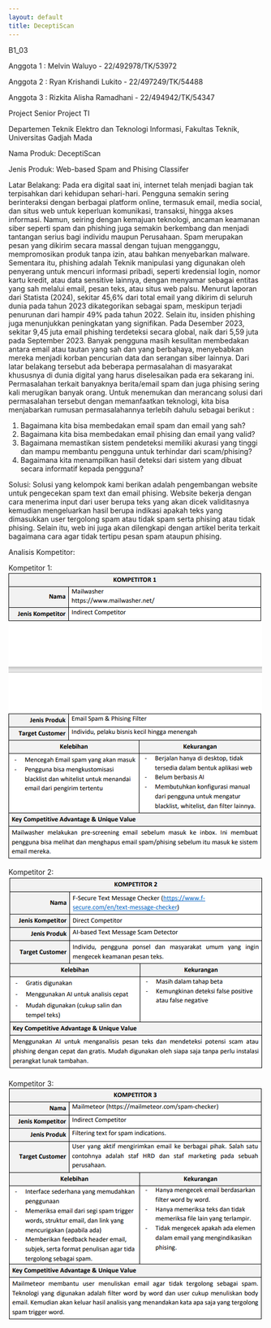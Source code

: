 ```yaml
---
layout: default
title: DeceptiScan
---
```

B1_03

Anggota 1 : Melvin Waluyo - 22/492978/TK/53972

Anggota 2 : Ryan Krishandi Lukito - 22/497249/TK/54488

Anggota 3 : Rizkita Alisha Ramadhani - 22/494942/TK/54347

Project Senior Project TI

Departemen Teknik Elektro dan Teknologi Informasi, Fakultas Teknik, Universitas Gadjah Mada

Nama Produk:
DeceptiScan

Jenis Produk:
Web-based Spam and Phising Classifer

Latar Belakang:
Pada era digital saat ini, internet telah menjadi bagian tak terpisahkan dari kehidupan
sehari-hari. Pengguna semakin sering berinteraksi dengan berbagai platform online,
termasuk email, media social, dan situs web untuk keperluan komunikasi, transaksi, hingga
akses informasi. Namun, seiring dengan kemajuan teknologi, ancaman keamanan siber
seperti spam dan phishing juga semakin berkembang dan menjadi tantangan serius bagi
individu maupun Perusahaan.
Spam merupakan pesan yang dikirim secara massal dengan tujuan mengganggu,
mempromosikan produk tanpa izin, atau bahkan menyebarkan malware. Sementara itu,
phishing adalah Teknik manipulasi yang digunakan oleh penyerang untuk mencuri
informasi pribadi, seperti kredensial login, nomor kartu kredit, atau data sensitive lainnya,
dengan menyamar sebagai entitas yang sah melalui email, pesan teks, atau situs web
palsu.
Menurut laporan dari Statista (2024), sekitar 45,6% dari total email yang dikirim di seluruh
dunia pada tahun 2023 dikategorikan sebagai spam, meskipun terjadi penurunan dari
hampir 49% pada tahun 2022. Selain itu, insiden phishing juga menunjukkan peningkatan
yang signifikan. Pada Desember 2023, sekitar 9,45 juta email phishing terdeteksi secara
global, naik dari 5,59 juta pada September 2023. Banyak pengguna masih kesulitan
membedakan antara email atau tautan yang sah dan yang berbahaya, menyebabkan
mereka menjadi korban pencurian data dan serangan siber lainnya.
Dari latar belakang tersebut ada beberapa permasalahan di masyarakat khususnya di
dunia digital yang harus diselesaikan pada era sekarang ini. Permasalahan terkait
banyaknya berita/email spam dan juga phising sering kali merugikan banyak orang. Untuk
menemukan dan merancang solusi dari permasalahan tersebut dengan memanfaatkan
teknologi, kita bisa menjabarkan rumusan permasalahannya terlebih dahulu sebagai
berikut :

1. Bagaimana kita bisa membedakan email spam dan email yang sah?
2. Bagaimana kita bisa membedakan email phising dan email yang valid?
3. Bagaimana memastikan sistem pendeteksi memiliki akurasi yang tinggi dan mampu
   membantu pengguna untuk terhindar dari scam/phising?
4. Bagaimana kita menampilkan hasil deteksi dari sistem yang dibuat secara informatif
   kepada pengguna?

Solusi:
Solusi yang kelompok kami berikan adalah pengembangan website untuk pengecekan
spam text dan email phising. Website bekerja dengan cara menerima input dari user
berupa teks yang akan dicek validitasnya kemudian mengeluarkan hasil berupa indikasi
apakah teks yang dimasukkan user tergolong spam atau tidak spam serta phising atau
tidak phising. Selain itu, web ini juga akan dilengkapi dengan artikel berita terkait
bagaimana cara agar tidak tertipu pesan spam ataupun phising.

Analisis Kompetitor:

Kompetitor 1:
![Tabel Analisis Kompetitor 1](kompetitor1.png)

Kompetitor 2:
![Tabel Aalisis Kompetitor 2](kompetitor2.png)

Kompetitor 3:
![Tabel Aalisis Kompetitor 3](kompetitor3.png)
